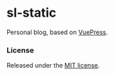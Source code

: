# sl-static
Personal blog, based on [VuePress](https://vuepress.vuejs.org/).

### License
Released under the [MIT license](LICENSE).